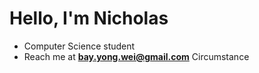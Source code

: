 # Hello, I'm Nicholas
- Computer Science student
- Reach me at **bay.yong.wei@gmail.com**
Circumstance 